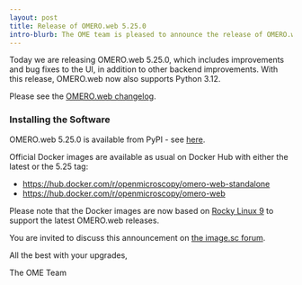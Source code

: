```yaml
---
layout: post
title: Release of OMERO.web 5.25.0
intro-blurb: The OME team is pleased to announce the release of OMERO.web 5.25.0
---
```


Today we are releasing OMERO.web 5.25.0, which includes 
improvements and bug fixes to the UI, in addition to other backend 
improvements. With this release, OMERO.web now also supports Python 3.12.

Please see the [OMERO.web changelog](https://github.com/ome/omero-web/blob/v5.25.0/CHANGELOG.md).


### Installing the Software

OMERO.web 5.25.0 is available from PyPI - see 
[here](https://pypi.org/project/omero-web/5.25.0/).

Official Docker images are available as usual on Docker Hub with either
the latest or the 5.25 tag:

* <https://hub.docker.com/r/openmicroscopy/omero-web-standalone>
* <https://hub.docker.com/r/openmicroscopy/omero-web>

Please note that the Docker images are now based on [Rocky Linux 9](https://rockylinux.org/) to
support the latest OMERO.web releases.

You are invited to discuss this announcement on
[the image.sc forum](https://forum.image.sc/tags/c/data-management/29/omero).

All the best with your upgrades,

The OME Team
